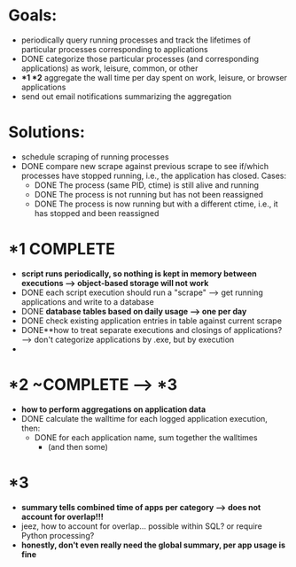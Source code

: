 # Goals:
 - periodically query running processes and track the lifetimes of particular processes corresponding to applications
 - DONE categorize those particular processes (and corresponding applications) as work, leisure, common, or other
 - **\*1 \*2** aggregate the wall time per day spent on work, leisure, or browser applications
 - send out email notifications summarizing the aggregation

# Solutions:
 - schedule scraping of running processes
 - DONE compare new scrape against previous scrape to see if/which processes have stopped running, i.e., the application has closed. Cases:
   - DONE The process (same PID, ctime) is still alive and running
   - DONE The process is not running but has not been reassigned
   - DONE The process is now running but with a different ctime, i.e., it has stopped and been reassigned

# *1 COMPLETE
 - **script runs periodically, so nothing is kept in memory between executions --> object-based storage will not work**
 - DONE each script execution should run a "scrape" --> get running applications and write to a database
 - DONE **database tables based on daily usage --> one per day**
 - DONE check existing application entries in table against current scrape
 - DONE**how to treat separate executions and closings of applications? --> don't categorize applications by .exe, but by execution
 -

# *2 ~COMPLETE --> *3
 - **how to perform aggregations on application data**
 - DONE calculate the walltime for each logged application execution, then:
   - DONE for each application name, sum together the walltimes
     - (and then some)

# *3
 - **summary tells combined time of apps per category --> does not account for overlap!!!**
 - jeez, how to account for overlap... possible within SQL? or require Python processing?
 - **honestly, don't even really need the global summary, per app usage is fine**
